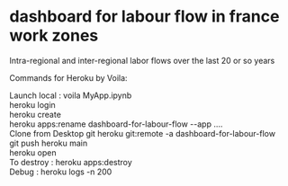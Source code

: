 # dashboard for labour flow in france work zones
 Intra-regional and inter-regional labor flows over the last 20 or so years

Commands for Heroku by Voila:

Launch local : voila MyApp.ipynb<br />
heroku login<br />
heroku create<br />
heroku apps:rename dashboard-for-labour-flow --app ....<br />
Clone from Desktop git
heroku git:remote -a dashboard-for-labour-flow<br />
git push heroku main<br />
heroku open<br />
To destroy : heroku apps:destroy<br />
Debug : heroku logs -n 200<br />  
